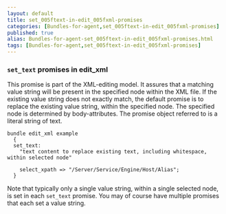 ```yaml
---
layout: default
title: set_005ftext-in-edit_005fxml-promises
categories: [Bundles-for-agent,set_005ftext-in-edit_005fxml-promises]
published: true
alias: Bundles-for-agent-set_005ftext-in-edit_005fxml-promises.html
tags: [Bundles-for-agent,set_005ftext-in-edit_005fxml-promises]
---
```


### `set_text` promises in edit\_xml

  

This promise is part of the XML-editing model. It assures that a
matching value string will be present in the specified node within the
XML file. If the existing value string does not exactly match, the
default promise is to replace the existing value string, within the
specified node. The specified node is determined by body-attributes. The
promise object referred to is a literal string of text.

  

~~~~
bundle edit_xml example
  {
  set_text:
    "text content to replace existing text, including whitespace, within selected node"

    select_xpath => "/Server/Service/Engine/Host/Alias";
  }
~~~~

  

Note that typically only a single value string, within a single selected
node, is set in each `set_text` promise. You may of course have multiple
promises that each set a value string.
